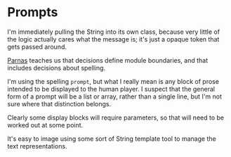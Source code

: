 # Prompts

I'm immediately pulling the String into its own class,
because very little of the logic actually cares what
the message is; it's just a opaque token that gets
passed around.

[Parnas][1] teaches us that decisions define module boundaries,
and that includes decisions about spelling.

I'm using the spelling `prompt`, but what I really mean
is any block of prose intended to be displayed to the human
player.  I suspect that the general form of a prompt
will be a list or array, rather than a single line, but
I'm not sure where that distinction belongs.

Clearly some display blocks will require parameters, so
that will need to be worked out at some point.

It's easy to image using some sort of String template
tool to manage the text representations.

[1]: https://blog.acolyer.org/2016/09/05/on-the-criteria-to-be-used-in-decomposing-systems-into-modules/
